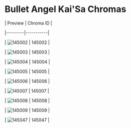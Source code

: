 # Bullet Angel Kai'Sa Chromas


| Preview | Chroma ID |

|---------|-----------|

| ![145002](https://raw.communitydragon.org/latest/plugins/rcp-be-lol-game-data/global/default/v1/champion-chroma-images/145/145002.png) | 145002 |

| ![145003](https://raw.communitydragon.org/latest/plugins/rcp-be-lol-game-data/global/default/v1/champion-chroma-images/145/145003.png) | 145003 |

| ![145004](https://raw.communitydragon.org/latest/plugins/rcp-be-lol-game-data/global/default/v1/champion-chroma-images/145/145004.png) | 145004 |

| ![145005](https://raw.communitydragon.org/latest/plugins/rcp-be-lol-game-data/global/default/v1/champion-chroma-images/145/145005.png) | 145005 |

| ![145006](https://raw.communitydragon.org/latest/plugins/rcp-be-lol-game-data/global/default/v1/champion-chroma-images/145/145006.png) | 145006 |

| ![145007](https://raw.communitydragon.org/latest/plugins/rcp-be-lol-game-data/global/default/v1/champion-chroma-images/145/145007.png) | 145007 |

| ![145008](https://raw.communitydragon.org/latest/plugins/rcp-be-lol-game-data/global/default/v1/champion-chroma-images/145/145008.png) | 145008 |

| ![145009](https://raw.communitydragon.org/latest/plugins/rcp-be-lol-game-data/global/default/v1/champion-chroma-images/145/145009.png) | 145009 |

| ![145047](https://raw.communitydragon.org/latest/plugins/rcp-be-lol-game-data/global/default/v1/champion-chroma-images/145/145047.png) | 145047 |